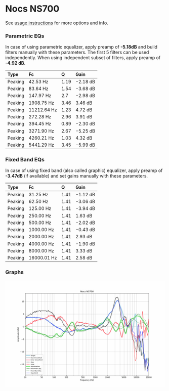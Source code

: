 # Nocs NS700
See [usage instructions](https://github.com/jaakkopasanen/AutoEq#usage) for more options and info.

### Parametric EQs
In case of using parametric equalizer, apply preamp of **-5.18dB** and build filters manually
with these parameters. The first 5 filters can be used independently.
When using independent subset of filters, apply preamp of **-4.92 dB**.

| Type    | Fc          |    Q | Gain     |
|:--------|:------------|:-----|:---------|
| Peaking | 42.53 Hz    | 1.19 | -2.18 dB |
| Peaking | 83.64 Hz    | 1.54 | -3.68 dB |
| Peaking | 147.97 Hz   | 2.7  | -2.98 dB |
| Peaking | 1908.75 Hz  | 3.46 | 3.46 dB  |
| Peaking | 11212.64 Hz | 1.23 | 4.72 dB  |
| Peaking | 272.28 Hz   | 2.96 | 3.91 dB  |
| Peaking | 394.45 Hz   | 0.89 | -2.30 dB |
| Peaking | 3271.90 Hz  | 2.67 | -5.25 dB |
| Peaking | 4260.21 Hz  | 1.03 | 4.32 dB  |
| Peaking | 5441.29 Hz  | 3.45 | -5.99 dB |

### Fixed Band EQs
In case of using fixed band (also called graphic) equalizer, apply preamp of **-3.47dB**
(if available) and set gains manually with these parameters.

| Type    | Fc          |    Q | Gain     |
|:--------|:------------|:-----|:---------|
| Peaking | 31.25 Hz    | 1.41 | -1.12 dB |
| Peaking | 62.50 Hz    | 1.41 | -3.06 dB |
| Peaking | 125.00 Hz   | 1.41 | -3.94 dB |
| Peaking | 250.00 Hz   | 1.41 | 1.63 dB  |
| Peaking | 500.00 Hz   | 1.41 | -2.02 dB |
| Peaking | 1000.00 Hz  | 1.41 | -0.43 dB |
| Peaking | 2000.00 Hz  | 1.41 | 2.93 dB  |
| Peaking | 4000.00 Hz  | 1.41 | -1.90 dB |
| Peaking | 8000.00 Hz  | 1.41 | 3.33 dB  |
| Peaking | 16000.01 Hz | 1.41 | 2.58 dB  |

### Graphs
![](./Nocs%20NS700.png)